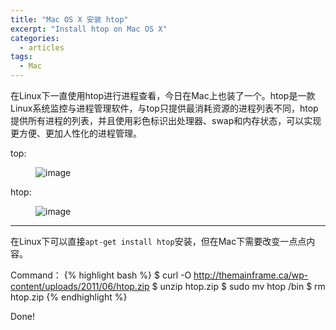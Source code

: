 ```yaml
---
title: "Mac OS X 安装 htop"
excerpt: "Install htop on Mac OS X"
categories:
  - articles
tags:
  - Mac
---
```



在Linux下一直使用htop进行进程查看，今日在Mac上也装了一个。htop是一款Linux系统监控与进程管理软件，与top只提供最消耗资源的进程列表不同，htop提供所有进程的列表，并且使用彩色标识出处理器、swap和内存状态，可以实现更方便、更加人性化的进程管理。

top:

<figure >
<img src="https://dn-shanguangyu.qbox.me/top.png" alt="image">
</figure>

htop:
<figure >
<img src="https://dn-shanguangyu.qbox.me/htop.png" alt="image">
</figure>

---
在Linux下可以直接`apt-get install htop`安装，但在Mac下需要改变一点点内容。

Command：
{% highlight bash %}
$ curl -O http://themainframe.ca/wp-content/uploads/2011/06/htop.zip
$ unzip htop.zip
$ sudo mv htop /bin
$ rm htop.zip
{% endhighlight %}

Done!


